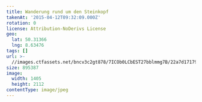 ```yaml
---
title: Wanderung rund um den Steinkopf
takenAt: '2015-04-12T09:32:09.000Z'
rotation: 0
license: Attribution-NoDerivs License
geo:
  lat: 50.31366
  lng: 8.63476
tags: []
url: >-
  //images.ctfassets.net/bncv3c2gt878/7ICOb0LCbEST27bblmmg7B/22a7d1717975edc8bfaa33fe3f1e421f/wanderung-rund-um-den-steinkopf_16923587737_o
size: 895387
image:
  width: 1405
  height: 2112
contentType: image/jpeg
---
```


